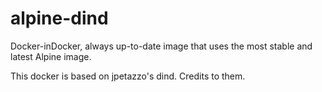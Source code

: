 # alpine-dind
Docker-inDocker, always up-to-date image that uses the most stable and latest Alpine image.

This docker is based on jpetazzo's dind. Credits to them.
